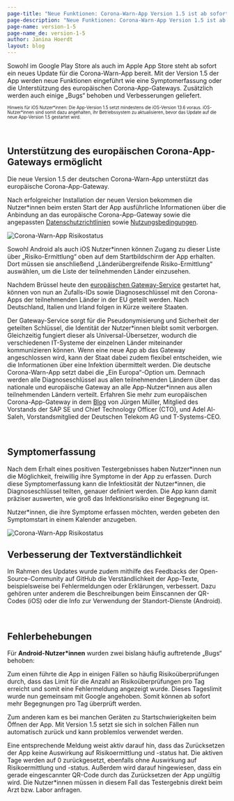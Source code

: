 ```yaml
---
page-title: "Neue Funktionen: Corona-Warn-App Version 1.5 ist ab sofort zum Download verfügbar"
page-description: "Neue Funktionen: Corona-Warn-App Version 1.5 ist ab sofort zum Download verfügbar"
page-name: version-1-5
page-name_de: version-1-5
author: Janina Hoerdt
layout: blog
---
```


Sowohl im Google Play Store als auch im Apple App Store steht ab sofort ein neues Update für die Corona-Warn-App bereit. Mit der Version 1.5 der App werden neue Funktionen eingeführt wie eine Symptomerfassung oder die Unterstützung des europäischen Corona-App-Gateways. Zusätzlich werden auch einige „Bugs“ behoben und Verbesserungen geliefert. 

<span style=font-size:0.7em;>Hinweis für iOS Nutzer\*innen: Die App-Version 1.5 setzt mindestens die iOS-Version 13.6 voraus. iOS-Nutzer\*innen sind somit dazu angehalten, ihr Betriebssystem zu aktualisieren, bevor das Update auf die neue App-Version 1.5 gestartet wird.</span>

<!-- overview -->
</br>

## Unterstützung des europäischen Corona-App-Gateways ermöglicht ## 

Die neue Version 1.5 der deutschen Corona-Warn-App unterstützt das europäische Corona-App-Gateway.  

Nach erfolgreicher Installation der neuen Version bekommen die Nutzer\*innen beim ersten Start der App ausführliche Informationen über die Anbindung an das europäische Corona-App-Gateway sowie die angepassten [Datenschutzrichtlinien](/assets/documents/cwa-privacy-notice-de.pdf) sowie [Nutzungsbedingungen](/assets/documents/cwa-eula-de.pdf).   

<img src="./efgs.jpg" title="Corona-Warn-App Risikostatus"></br>

Sowohl Android als auch iOS Nutzer\*innen können Zugang zu dieser Liste über „Risiko-Ermittlung“ oben auf dem Startbildschirm der App erhalten. Dort müssen sie anschließend „Länderübergreifende Risiko-Ermittlung“ auswählen, um die Liste der teilnehmenden Länder einzusehen.

Nachdem Brüssel heute den [europäischen Gateway-Service](https://ec.europa.eu/commission/presscorner/detail/de/ip_20_1904) gestartet hat, können von nun an Zufalls-IDs sowie Diagnoseschlüssel mit den Corona-Apps der teilnehmenden Länder in der EU geteilt werden. Nach Deutschland, Italien und Irland folgen in Kürze weitere Staaten.  

Der Gateway-Service sorgt für die Pseudonymisierung und Sicherheit der geteilten Schlüssel, die Identität der Nutzer\*innen bleibt somit verborgen. Gleichzeitig fungiert dieser als Universal-Übersetzer, wodurch die verschiedenen IT-Systeme der einzelnen Länder miteinander kommunizieren können. Wenn eine neue App ab das Gateway angeschlossen wird, kann der Staat dabei zudem flexibel entscheiden, wie die Informationen über eine Infektion übermittelt werden. Die deutsche Corona-Warn-App setzt dabei die „Ein Europa“-Option um. Demnach werden alle Diagnoseschlüssel aus allen teilnehmenden Ländern über das nationale und europäische Gateway an alle App-Nutzer\*innen aus allen teilnehmenden Ländern verteilt. Erfahren Sie mehr zum europäischen Corona-App-Gateway in dem [Blog](https://news.sap.com/germany/2020/10/eu-corona-gateway/) von Jürgen Müller, Mitglied des Vorstands der SAP SE und Chief Technology Officer (CTO), und Adel Al-Saleh, Vorstandsmitglied der Deutschen Telekom AG und T-Systems-CEO. 

</br>

## Symptomerfassung 

Nach dem Erhalt eines positiven Testergebnisses haben Nutzer\*innen nun die Möglichkeit, freiwillig ihre Symptome in der App zu erfassen. Durch diese Symptomerfassung kann die Infektiosität der Nutzer\*innen, die  Diagnoseschlüssel teilten, genauer definiert werden. Die App kann damit präziser auswerten, wie groß das Infektionsrisiko einer Begegnung ist.  

Nutzer\*innen, die ihre Symptome erfassen möchten, werden gebeten den Symptomstart in einem Kalender anzugeben.

<img src="./symptoms.jpg" title="Corona-Warn-App Risikostatus"></br>


## Verbesserung der Textverständlichkeit 

Im Rahmen des Updates wurde zudem mithilfe des Feedbacks der Open-Source-Community auf GitHub die Verständlichkeit der App-Texte, beispielsweise bei Fehlermeldungen oder Erklärungen, verbessert. Dazu gehören unter anderem die Beschreibungen beim Einscannen der QR-Codes (iOS) oder die Info zur Verwendung der Standort-Dienste (Android). 

 </br>

## Fehlerbehebungen 

Für **Android-Nutzer\*innen** wurden zwei bislang häufig auftretende „Bugs“ behoben: 

Zum einen führte die App in einigen Fällen so häufig Risikoüberprüfungen durch, dass das Limit für die Anzahl an Risikoüberprüfungen pro Tag erreicht und somit eine Fehlermeldung angezeigt wurde. Dieses Tageslimit wurde nun gemeinsam mit Google angehoben. Somit können ab sofort mehr Begegnungen pro Tag überprüft werden. 

Zum anderen kam es bei manchen Geräten zu Startschwierigkeiten beim Öffnen der App. Mit Version 1.5 setzt sie sich in solchen Fällen nun automatisch zurück und kann problemlos verwendet werden.  

Eine entsprechende Meldung weist aktiv darauf hin, dass das Zurücksetzen der App keine Auswirkung auf Risikoermittlung und -status hat. Die aktiven Tage werden auf 0 zurückgesetzt, ebenfalls ohne Auswirkung auf Risikoermittlung und -status. Außerdem wird darauf hingewiesen, dass ein gerade eingescannter QR-Code durch das Zurücksetzen der App ungültig wird. Die Nutzer\*innen müssen in diesem Fall das Testergebnis direkt beim Arzt bzw. Labor anfragen.  
